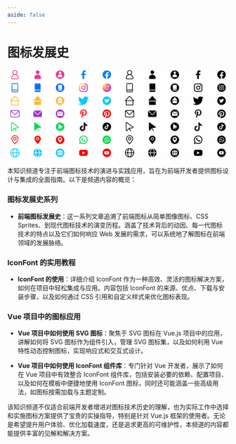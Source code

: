 ```yaml
---
aside: false
---
```


# 图标发展史

![图标发展史](/public/icon-history.jpg)

本知识频道专注于前端图标技术的演进与实践应用，旨在为前端开发者提供图标设计与集成的全面指南。以下是频道内容的概览：

### 图标发展史系列

- **前端图标发展史**：这一系列文章追溯了前端图标从简单图像图标、CSS Sprites、到现代图标技术的演变历程。涵盖了技术背后的动因、每一代图标技术的特点以及它们如何响应 Web 发展的需求，可以系统地了解图标在前端领域的发展脉络。

### IconFont 的实用教程

- **IconFont 的使用**：详细介绍 IconFont 作为一种高效、灵活的图标解决方案，如何在项目中轻松集成与应用。内容包括 IconFont 的来源、优点、下载与安装步骤，以及如何通过 CSS 引用和自定义样式来优化图标表现。

### Vue 项目中的图标应用

- **Vue 项目中如何使用 SVG 图标**：聚焦于 SVG 图标在 Vue.js 项目中的应用，讲解如何将 SVG 图标作为组件引入，管理 SVG 图标集，以及如何利用 Vue 特性动态控制图标，实现响应式和交互式设计。

- **Vue 项目中如何使用 IconFont 组件库**：专门针对 Vue 开发者，展示了如何在 Vue 项目中有效整合 IconFont 组件库，包括安装必要的依赖、配置项目、以及如何在模板中便捷地使用 IconFont 图标，同时还可能涵盖一些高级用法，如图标按需加载与主题定制。

该知识频道不仅适合前端开发者增进对图标技术历史的理解，也为实际工作中选择和实施图标方案提供了宝贵的实操指导，特别是针对 Vue.js 框架的使用者。无论是希望提升用户体验、优化加载速度，还是追求更高的可维护性，本频道的内容都能提供丰富的见解和解决方案。
